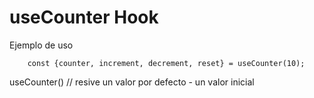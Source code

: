 # useCounter Hook

Ejemplo de uso 
```
    const {counter, increment, decrement, reset} = useCounter(10);
```

useCounter() // resive un valor por defecto - un valor inicial